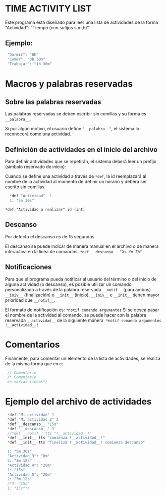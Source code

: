 # TIME ACTIVITY LIST
Este programa está diseñado para leer una lista de actividades
de la forma
"Actividad": "Tiempo (con sufijos s,m,h)"

## Ejemplo:
```c++
 "Dormir": "8h"
 "Comer": "3h 30m"
 "Trabajar": "1h 30m"
```

# Macros y palabras reservadas

## Sobre las palabras reservadas
 Las palabras reservadas se deben escribir sin comillas y su
 forma es `__palabra__`.

 Si por algún motivo, el usuario
 define `"__palabra__"`, el sistema lo reconocerá como una
 actividad.
 

## Definición de actividades en el inicio del archivo
 Para definir actividades que se repetirán, el sistema deberá
 leer un prefijo (símbolo reservado de inicio):

 Cuando se define una actividad a través de `*def`, la id
 reemplazará al nombre de la actividad al momento de definir
 un horario y deberá ser escrito sin comillas:
 ```c++
   *def "Actividad"  1
   1: "5m 30s"
 ```
 `*def "Actividad a realizar" id (int)`

## Descanso
 Por defecto el descanso es de 15 segundos.

 El descanso se puede indicar de manera manual en el archivo
 o de manera interactiva en la línea de comandos.
 `*def __descanso__ "Xs Ym Zh"`

## Notificaciones
 Para que el programa pueda notificar al usuario del término o
 del inicio de alguna actividad (o descanso), es posible
 utilizar un comando personalizado a través de la palabra
 reservada `__notif__` (para ambos) `__iniv__` (finalización)
 o `__init__` (inicio).
 `__iniv__` e `__init__` tienen mayor prioridad que `__notif__`.

 El formato de notificación es:
 `*notif comando argumentos`
 Si se desea pasar el nombre de la actividad al comando, se
 puede hacer con la palabra reservada `__actividad__` de la 
 siguiente manera:
 `*notif comando argumentos !__actividad__!`

# Comentarios
 Finalmente, para comentar un elemento de la lista de
 actividades, se realiza de la misma forma que en c:
```c
 // Comentario
 /* Comentario
 en varias líneas*/
```

# Ejemplo del archivo de actividades

```c++
 *def "Mi actividad" 1
 *def "Mi actividad 2" 2
 *def __descanso__ "15s"
 *def "__descanso__" 3
 //*def __notif__ tts "!__actividad__!"
 *def __init__ tts "comienza !__actividad__!"
 *def __init__ tts "finaliza !__actividad__! comienza descanso"

 1: "5m 30s"
 "Actividad 3": "8m"
 2: "3m 12s"
 "Actividad 4": "20m"
 1: "15s"
 "Actividad 5": "20m"
 2: "3m 12s"
 /*3: "15s"
 1: "15s"*/
```
